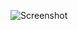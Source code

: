![Screenshot](https://raw.githubusercontent.com/Cryakl/Ultimate-RAT-Collection/refs/heads/main/DarkShell/DarkShell%e6%9c%ac%e5%9c%b0%e7%89%88/Screenshot.png)
